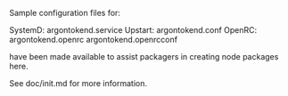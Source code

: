 Sample configuration files for:

SystemD: argontokend.service
Upstart: argontokend.conf
OpenRC:  argontokend.openrc
         argontokend.openrcconf

have been made available to assist packagers in creating node packages here.

See doc/init.md for more information.
